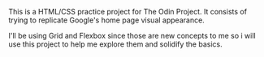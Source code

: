 This is a HTML/CSS practice project for The Odin Project. It consists of trying to replicate Google's home page visual appearance.

I'll be using Grid and Flexbox since those are new concepts to me so i will use this project to help me explore them and solidify the basics.
